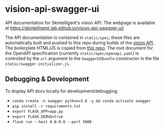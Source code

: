 # vision-api-swagger-ui

API documentation for Skintelligent's vision API. The webpage is available at https://skintelligent-lab.github.io/vision-api-swagger-ui/

The API documentation is contained in `static/spec`; these files are automatically built and pushed to this repo during builds of the [vision API](https://github.com/Skintelligent-Lab/vision-api). The boilerplate HTML/JS is copied from [this repo](https://github.com/peter-evans/swagger-github-pages). The root document for the OpenAPI specification (currently `static/spec/openapi.yaml`) is controlled by the `url` argument to the `SwaggerUIBundle` constructor in the file `static/swagger-initializer.js`.


## Debugging & Development

To display API docs locally for development/debugging:

* `conda create -n swagger python=3.8 -y && conda activate swagger`
* `pip install -r requirements.txt`
* `export FLASK_APP=app.py`
* `export FLASK_DEBUG=true`
* `flask run --host 0.0.0.0 --port 5000`
